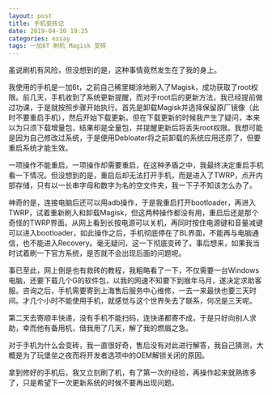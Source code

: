 ```yaml
---
layout: post
title: 手机变砖记
date: 2019-04-30 19:25
categories: essay
tags: 一加6T 刷机 Magisk 变砖
---
```


虽说刷机有风险，但没想到的是，这种事情竟然发生在了我的身上。

我使用的手机是一加6t，之前自己稀里糊涂地刷入了Magisk，成功获取了root权限。前几天，手机收到了系统更新提醒，而对于root后的更新方法，我已经提前做过功课，于是就按照步骤开始执行。首先是卸载Magisk并选择保留原厂镜像（此时不要重启手机），然后开始下载更新。但在下载更新的时候我产生了疑问，本来以为只须下载增量包，结果却是全量包，并提醒更新后将丢失root权限。我想可能是因为自己修改过系统，于是便用Debloater将之前卸载的系统应用还原了，但要重启系统才能生效。

一项操作不能重启，一项操作却需要重启，在这种矛盾之中，我最终决定重启手机看一下情况。但没想到的是，重启后却无法打开手机，而是进入了TWRP，点开内部存储，只有以一长串字母和数字为名的空文件夹，我一下子不知该怎么办了。

神奇的是，连接电脑后还可以用adb操作，于是我重启打开bootloader，再进入TWRP，试着重新刷入和卸载Magisk，但这两种操作都没有用，重启后还是那个奇怪的TWRP界面。从网上看到长按电源可以关机，再同时按住电源键和音量减键可以进入bootloader，如此操作之后，手机彻底停在了BL界面，不能再与电脑通信，也不能进入Recovery。毫无疑问，这一下彻底变砖了。事后想来，如果我当时试着刷一下官方系统，是否就不会出现后面的问题呢。

事已至此，网上倒是也有救砖的教程，我粗略看了一下，不仅需要一台Windows电脑，还要下载几个G的软件包，以我的网速不知要下到猴年马月，遂决定求助客服。咨询之后，手机需要寄到上海售后服务中心维修，一去一来最快也要三天时间。才几个小时不能使用手机，就感觉与这个世界失去了联系，何况是三天呢。

第二天去寄顺丰快递，没有手机不能扫码，连快递都寄不成，于是只好向别人求助，幸而他有备用机，借我用了几天，解了我的燃眉之急。

对于手机为什么会变砖，我一直很好奇，售后没有对此进行解答，我自己猜测，大概是为了玩堡垒之夜而将开发者选项中的OEM解锁关闭的原因。

拿到修好的手机后，我又立刻刷了机，有了第一次的经验，再操作起来就熟练多了，只是希望下一次更新系统的时候不要再出现问题。


